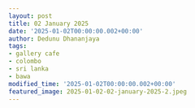 ```yaml
---
layout: post
title: 02 January 2025
date: '2025-01-02T00:00:00.002+00:00'
author: Dedunu Dhananjaya
tags:
- gallery cafe
- colombo
- sri lanka
- bawa
modified_time: '2025-01-02T00:00:00.002+00:00'
featured_image: 2025-01-02-02-january-2025-2.jpeg
---
```


